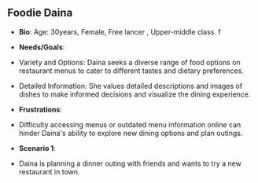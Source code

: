 ## Foodie Daina

- **Bio**: Age: 30years, Female, Free lancer , Upper-middle class.
f
- **Needs/Goals**: 
 - Variety and Options: Daina seeks a diverse range of food options on restaurant menus to cater to different tastes and dietary preferences.
 - Detailed Information: She values detailed descriptions and images of dishes to make informed decisions and visualize the dining experience.

 - **Frustrations**:
  - Difficulty accessing menus or outdated menu information online can hinder Daina's ability to explore new dining options and plan outings.

- **Scenario 1**:
 - Daina is planning a dinner outing with friends and wants to try a new restaurant in town. 

